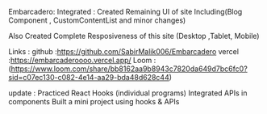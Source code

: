 




Embarcadero:
Integrated :
 Created Remaining UI of site Including(Blog Component , CustomContentList and minor changes)

Also Created Complete Resposiveness of this site (Desktop ,Tablet, Mobile)


Links : 
github :https://github.com/SabirMalik006/Embarcadero
vercel :https://embarcaderoooo.vercel.app/
Loom : (https://www.loom.com/share/bb8162aa9b8943c7820da649d7bc6fc0?sid=c07ec130-c082-4e14-aa29-bda48d628c44)

update : 
Practiced React Hooks (individual programs)
Integrated APIs in components
Built a mini project using hooks & APIs



